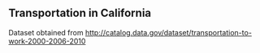 Transportation in California
------
Dataset obtained from http://catalog.data.gov/dataset/transportation-to-work-2000-2006-2010 
